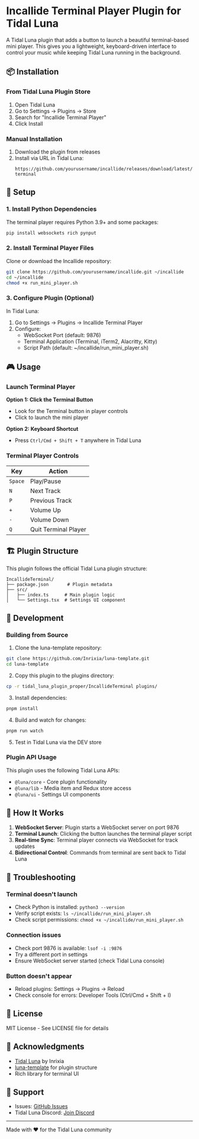 # Incallide Terminal Player Plugin for Tidal Luna

A Tidal Luna plugin that adds a button to launch a beautiful terminal-based mini player. This gives you a lightweight, keyboard-driven interface to control your music while keeping Tidal Luna running in the background.

## 📦 Installation

### From Tidal Luna Plugin Store

1. Open Tidal Luna
2. Go to Settings → Plugins → Store
3. Search for "Incallide Terminal Player"
4. Click Install

### Manual Installation

1. Download the plugin from releases
2. Install via URL in Tidal Luna:
   ```
   https://github.com/yourusername/incallide/releases/download/latest/luna.incallide-terminal
   ```

## 🚀 Setup

### 1. Install Python Dependencies

The terminal player requires Python 3.9+ and some packages:

```bash
pip install websockets rich pynput
```

### 2. Install Terminal Player Files

Clone or download the Incallide repository:

```bash
git clone https://github.com/yourusername/incallide.git ~/incallide
cd ~/incallide
chmod +x run_mini_player.sh
```

### 3. Configure Plugin (Optional)

In Tidal Luna:
1. Go to Settings → Plugins → Incallide Terminal Player
2. Configure:
   - WebSocket Port (default: 9876)
   - Terminal Application (Terminal, iTerm2, Alacritty, Kitty)
   - Script Path (default: ~/incallide/run_mini_player.sh)

## 🎮 Usage

### Launch Terminal Player

**Option 1: Click the Terminal Button**
- Look for the Terminal button in player controls
- Click to launch the mini player

**Option 2: Keyboard Shortcut**
- Press `Ctrl/Cmd + Shift + T` anywhere in Tidal Luna

### Terminal Player Controls

| Key | Action |
|-----|--------|
| `Space` | Play/Pause |
| `N` | Next Track |
| `P` | Previous Track |
| `+` | Volume Up |
| `-` | Volume Down |
| `Q` | Quit Terminal Player |

## 🏗️ Plugin Structure

This plugin follows the official Tidal Luna plugin structure:

```
IncallideTerminal/
├── package.json       # Plugin metadata
├── src/
│   ├── index.ts      # Main plugin logic
│   └── Settings.tsx  # Settings UI component
```

## 🔧 Development

### Building from Source

1. Clone the luna-template repository:
```bash
git clone https://github.com/Inrixia/luna-template.git
cd luna-template
```

2. Copy this plugin to the plugins directory:
```bash
cp -r tidal_luna_plugin_proper/IncallideTerminal plugins/
```

3. Install dependencies:
```bash
pnpm install
```

4. Build and watch for changes:
```bash
pnpm run watch
```

5. Test in Tidal Luna via the DEV store

### Plugin API Usage

This plugin uses the following Tidal Luna APIs:
- `@luna/core` - Core plugin functionality
- `@luna/lib` - Media item and Redux store access
- `@luna/ui` - Settings UI components

## 🔌 How It Works

1. **WebSocket Server**: Plugin starts a WebSocket server on port 9876
2. **Terminal Launch**: Clicking the button launches the terminal player script
3. **Real-time Sync**: Terminal player connects via WebSocket for track updates
4. **Bidirectional Control**: Commands from terminal are sent back to Tidal Luna

## 🐛 Troubleshooting

### Terminal doesn't launch
- Check Python is installed: `python3 --version`
- Verify script exists: `ls ~/incallide/run_mini_player.sh`
- Check script permissions: `chmod +x ~/incallide/run_mini_player.sh`

### Connection issues
- Check port 9876 is available: `lsof -i :9876`
- Try a different port in settings
- Ensure WebSocket server started (check Tidal Luna console)

### Button doesn't appear
- Reload plugins: Settings → Plugins → Reload
- Check console for errors: Developer Tools (Ctrl/Cmd + Shift + I)

## 📝 License

MIT License - See LICENSE file for details

## 🙏 Acknowledgments

- [Tidal Luna](https://github.com/Inrixia/TidaLuna) by Inrixia
- [luna-template](https://github.com/Inrixia/luna-template) for plugin structure
- Rich library for terminal UI

## 📮 Support

- Issues: [GitHub Issues](https://github.com/yourusername/incallide/issues)
- Tidal Luna Discord: [Join Discord](https://discord.gg/tidalluna)

---

Made with ❤️ for the Tidal Luna community